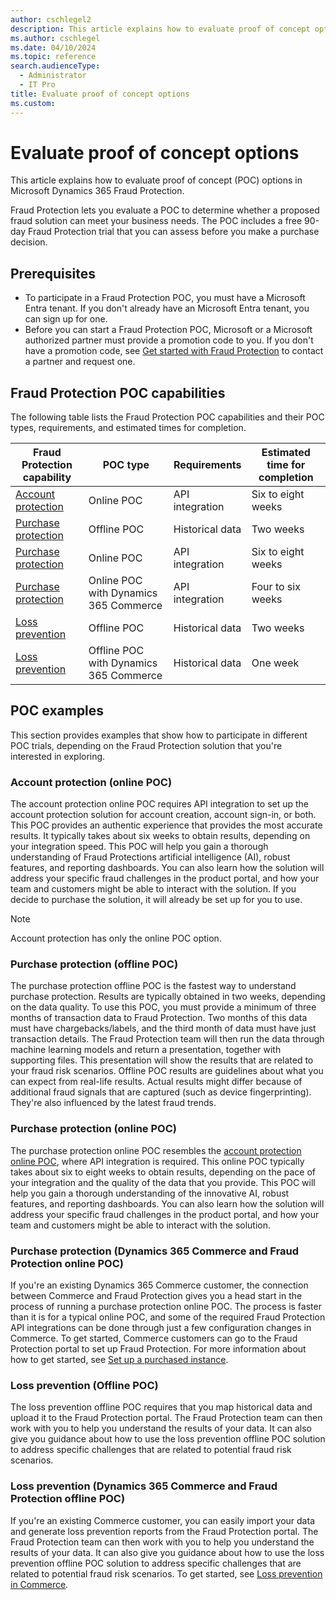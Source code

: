 ```yaml
---
author: cschlegel2
description: This article explains how to evaluate proof of concept options in Microsoft Dynamics 365 Fraud Protection.
ms.author: cschlegel
ms.date: 04/10/2024
ms.topic: reference
search.audienceType:
  - Administrator
  - IT Pro
title: Evaluate proof of concept options
ms.custom:
---
```


# Evaluate proof of concept options

This article explains how to evaluate proof of concept (POC) options in Microsoft Dynamics 365 Fraud Protection.

Fraud Protection lets you evaluate a POC to determine whether a proposed fraud solution can meet your business needs. The POC includes a free 90-day Fraud Protection trial that you can assess before you make a purchase decision.

## Prerequisites

- To participate in a Fraud Protection POC, you must have a Microsoft Entra tenant. If you don't already have an Microsoft Entra tenant, you can sign up for one.
- Before you can start a Fraud Protection POC, Microsoft or a Microsoft authorized partner must provide a promotion code to you. If you don't have a promotion code, see [Get started with Fraud Protection](https://dynamics.microsoft.com/get-started/?appname=fraudprotection) to contact a partner and request one.

## Fraud Protection POC capabilities 

The following table lists the Fraud Protection POC capabilities and their POC types, requirements, and estimated times for completion.

| Fraud Protection capability | POC type | Requirements | Estimated time for completion |
|---|---|---|---|
| [Account protection](#account-protection-online-poc) | Online POC | API integration | Six to eight weeks |
| [Purchase protection](#purchase-protection-offline-poc) | Offline POC | Historical data | Two weeks |
| [Purchase protection](#purchase-protection-online-poc) | Online POC | API integration | Six to eight weeks |
| [Purchase protection](#purchase-protection-dynamics-365-commerce-and-fraud-protection-online-poc) | Online POC with Dynamics 365 Commerce | API integration | Four to six weeks |
| [Loss prevention](#loss-prevention-offline-poc) | Offline POC | Historical data | Two weeks |
| [Loss prevention](#loss-prevention-dynamics-365-commerce-and-fraud-protection-offline-poc) | Offline POC with Dynamics 365 Commerce | Historical data | One week |

<!--![Representation of available POC options](media/poc-options-image.png)-->

## POC examples

This section provides examples that show how to participate in different POC trials, depending on the Fraud Protection solution that you're interested in exploring.

### Account protection (online POC)

The account protection online POC requires API integration to set up the account protection solution for account creation, account sign-in, or both. This POC provides an authentic experience that provides the most accurate results. It typically takes about six weeks to obtain results, depending on your integration speed. This POC will help you gain a thorough understanding of Fraud Protections artificial intelligence (AI), robust features, and reporting dashboards. You can also learn how the solution will address your specific fraud challenges in the product portal, and how your team and customers might be able to interact with the solution. If you decide to purchase the solution, it will already be set up for you to use.

> [!NOTE]
> Account protection has only the online POC option.

### Purchase protection (offline POC)

The purchase protection offline POC is the fastest way to understand purchase protection. Results are typically obtained in two weeks, depending on the data quality. To use this POC, you must provide a minimum of three months of transaction data to Fraud Protection. Two months of this data must have chargebacks/labels, and the third month of data must have just transaction details. The Fraud Protection team will then run the data through machine learning models and return a presentation, together with supporting files. This presentation will show the results that are related to your fraud risk scenarios. Offline POC results are guidelines about what you can expect from real-life results. Actual results might differ because of additional fraud signals that are captured (such as device fingerprinting). They're also influenced by the latest fraud trends.

### Purchase protection (online POC)

The purchase protection online POC resembles the [account protection online POC](#account-protection-online-poc), where API integration is required. This online POC typically takes about six to eight weeks to obtain results, depending on the pace of your integration and the quality of the data that you provide. This POC will help you gain a thorough understanding of the innovative AI, robust features, and reporting dashboards. You can also learn how the solution will address your specific fraud challenges in the product portal, and how your team and customers might be able to interact with the solution.

### Purchase protection (Dynamics 365 Commerce and Fraud Protection online POC)

If you're an existing Dynamics 365 Commerce customer, the connection between Commerce and Fraud Protection gives you a head start in the process of running a purchase protection online POC. The process is faster than it is for a typical online POC, and some of the required Fraud Protection API integrations can be done through just a few configuration changes in Commerce. To get started, Commerce customers can go to the Fraud Protection portal to set up Fraud Protection. For more information about how to get started, see [Set up a purchased instance](promocode-set-up-dfp-purchased-version.md).

### Loss prevention (Offline POC)

The loss prevention offline POC requires that you map historical data and upload it to the Fraud Protection portal. The Fraud Protection team can then work with you to help you understand the results of your data. It can also give you guidance about how to use the loss prevention offline POC solution to address specific challenges that are related to potential fraud risk scenarios.

### Loss prevention (Dynamics 365 Commerce and Fraud Protection offline POC)

If you're an existing Commerce customer, you can easily import your data and generate loss prevention reports from the Fraud Protection portal. The Fraud Protection team can then work with you to help you understand the results of your data. It can also give you guidance about how to use the loss prevention offline POC solution to address specific challenges that are related to potential fraud risk scenarios. To get started, see [Loss prevention in Commerce](/dynamics365/commerce/dev-itpro/dfp#loss-prevention-in-commerce).

